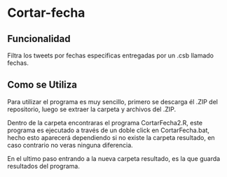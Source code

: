 # Cortar-fecha

## Funcionalidad

Filtra los tweets por fechas especificas entregadas por un .csb llamado fechas.

## Como se Utiliza

Para utilizar el programa es muy sencillo, primero se descarga él .ZIP del repositorio, luego se extraer la carpeta y archivos del .ZIP.

Dentro de la carpeta encontraras el programa CortarFecha2.R, este programa es ejecutado a través de un doble click en CortarFecha.bat, hecho esto aparecerá dependiendo si no existe la carpeta resultado, en caso contrario no veras ninguna diferencia.

En el ultimo paso entrando a la nueva carpeta resultado, es la que guarda resultados del programa.
